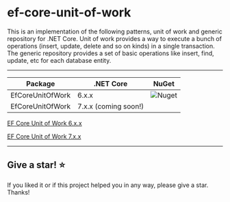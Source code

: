 # ef-core-unit-of-work

This is an implementation of the following patterns, unit of work and generic repository for .NET Core. Unit of work provides a way to execute a bunch of operations (insert, update, delete and so on kinds) in a single transaction. The generic repository provides a set of basic operations like insert, find, update, etc for each database entity.

---

| Package | .NET Core | NuGet |
|---|---|---|
| EfCoreUnitOfWork | 6.x.x | ![Nuget](https://img.shields.io/nuget/v/EFCoreUnitOfWork) |
| EfCoreUnitOfWork | 7.x.x (coming soon!) |  |

[EF Core Unit of Work 6.x.x](https://github.com/Alelho/ef-core-unit-of-work/tree/ef-core-net-6)

[EF Core Unit of Work 7.x.x](https://github.com/Alelho/ef-core-unit-of-work/tree/ef-core-net-7)

---

## Give a star! :star:

If you liked it or if this project helped you in any way, please give a star. Thanks!
